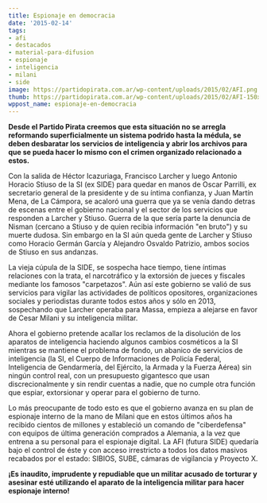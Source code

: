 ```yaml
---
title: Espionaje en democracia
date: '2015-02-14'
tags:
- afi
- destacados
- material-para-difusion
- espionaje
- inteligencia
- milani
- side
image: https://partidopirata.com.ar/wp-content/uploads/2015/02/AFI.png
thumb: https://partidopirata.com.ar/wp-content/uploads/2015/02/AFI-150x150.png
wppost_name: espionaje-en-democracia
---
```


<strong>Desde  el Partido Pirata creemos que esta situación no se arregla reformando superficialmente un sistema podrido hasta la médula, se deben desbaratar los servicios de inteligencia y abrir los archivos para que se pueda hacer lo mismo con el crimen organizado relacionado a estos.</strong>

Con la salida de Héctor Icazuriaga, Francisco Larcher y luego Antonio Horacio Stiuso de la SI (ex SIDE) para quedar en manos de Oscar Parrilli, ex secretario general de la presidente y de su íntima confianza, y Juan Martín Mena, de La Cámpora, se acaloró una guerra que ya se venía dando detras de escenas entre el gobierno nacional y el sector de los servicios que responden a Larcher y Stiuso. Guerra de la que sería parte la denuncia de Nisman (cercano a Stiuso y de quien recibia información "en bruto") y su muerte dudosa. Sin embargo en la SI aún queda gente de Larcher y Stiuso como Horacio Germán García y Alejandro Osvaldo Patrizio, ambos socios de Stiuso en sus andanzas.

La vieja cúpula de la SIDE, se sospecha hace tiempo, tiene íntimas relaciones con la trata, el narcotráfico y la extorsión de jueces y fiscales mediante los famosos "carpetazos". Aún así este gobierno se valió de sus servicios para vigilar las actividades de políticos opositores, organizaciones sociales y periodistas durante todos estos años y sólo en 2013, sospechando que Larcher operaba para Massa, empieza a alejarse en favor de Cesar Milani y su inteligencia militar.

Ahora el gobierno pretende acallar los reclamos de la disolución de los aparatos de inteligencia haciendo algunos cambios cosméticos a la SI mientras se mantiene el problema de fondo, un abanico de servicios de inteligencia (la SI, el Cuerpo de Informaciones de Policía Federal, Inteligencia de Gendarmería, del Ejército, la Armada y la Fuerza Aérea) sin ningún control real, con un presupuesto gigantesco que usan discrecionalmente y sin rendir cuentas a nadie, que no cumple otra función que espiar, extorsionar y operar para el gobierno de turno.

Lo más preocupante de todo esto es que el gobierno avanza en su plan de espionaje interno de la mano de Milani que en estos últimos años ha recibido cientos de millones y estableció un comando de "ciberdefensa" con equipos de última generación comprados a Alemania, a la vez que entrena a su personal para el espionaje digital. La AFI (futura SIDE) quedaría bajo el control de éste y con acceso irrestricto a todos los datos masivos recabados por el estado: SIBIOS, SUBE, cámaras de vigilancia y Proyecto X.

<strong>¡Es inaudito, imprudente y repudiable que un militar acusado de torturar y asesinar esté utilizando el aparato de la inteligencia militar para hacer espionaje interno! </strong>

